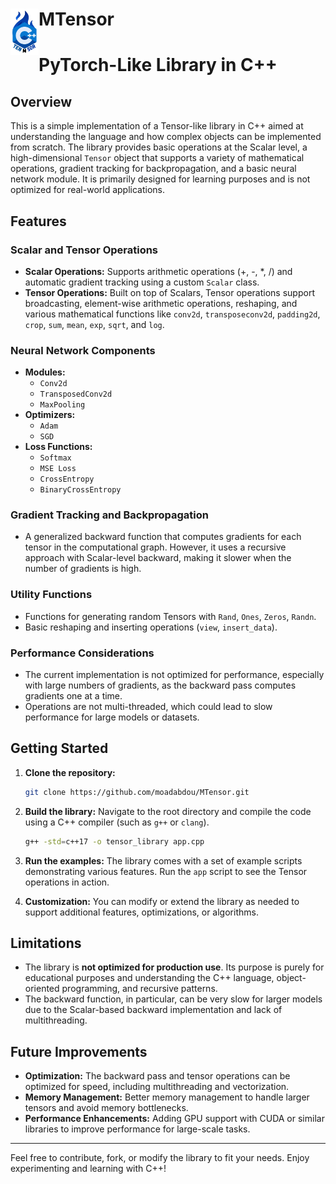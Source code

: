 # <img src="./assets/logo.png" width="45" align="left"> MTensor

# PyTorch-Like Library in C++

## Overview
This is a simple implementation of a Tensor-like library in C++ aimed at understanding the language and how complex objects can be implemented from scratch. The library provides basic operations at the Scalar level, a high-dimensional `Tensor` object that supports a variety of mathematical operations, gradient tracking for backpropagation, and a basic neural network module. It is primarily designed for learning purposes and is not optimized for real-world applications.

## Features
### Scalar and Tensor Operations
- **Scalar Operations:** Supports arithmetic operations (+, -, *, /) and automatic gradient tracking using a custom `Scalar` class.
- **Tensor Operations:** Built on top of Scalars, Tensor operations support broadcasting, element-wise arithmetic operations, reshaping, and various mathematical functions like `conv2d`, `transposeconv2d`, `padding2d`, `crop`, `sum`, `mean`, `exp`, `sqrt`, and `log`.

### Neural Network Components
- **Modules:**
  - `Conv2d`
  - `TransposedConv2d`
  - `MaxPooling`
- **Optimizers:** 
  - `Adam`
  - `SGD`
- **Loss Functions:**
  - `Softmax`
  - `MSE Loss`
  - `CrossEntropy`
  - `BinaryCrossEntropy`

### Gradient Tracking and Backpropagation
- A generalized backward function that computes gradients for each tensor in the computational graph. However, it uses a recursive approach with Scalar-level backward, making it slower when the number of gradients is high.

### Utility Functions
- Functions for generating random Tensors with `Rand`, `Ones`, `Zeros`, `Randn`.
- Basic reshaping and inserting operations (`view`, `insert_data`).

### Performance Considerations
- The current implementation is not optimized for performance, especially with large numbers of gradients, as the backward pass computes gradients one at a time.
- Operations are not multi-threaded, which could lead to slow performance for large models or datasets.

## Getting Started

1. **Clone the repository:**
   ```bash
   git clone https://github.com/moadabdou/MTensor.git
   ```

2. **Build the library:**
   Navigate to the root directory and compile the code using a C++ compiler (such as `g++` or `clang`).
   ```bash
   g++ -std=c++17 -o tensor_library app.cpp


3. **Run the examples:**
   The library comes with a set of example scripts demonstrating various features. Run the `app` script to see the Tensor operations in action.

4. **Customization:**
   You can modify or extend the library as needed to support additional features, optimizations, or algorithms.

## Limitations
- The library is **not optimized for production use**. Its purpose is purely for educational purposes and understanding the C++ language, object-oriented programming, and recursive patterns.
- The backward function, in particular, can be very slow for larger models due to the Scalar-based backward implementation and lack of multithreading.

## Future Improvements
- **Optimization:** The backward pass and tensor operations can be optimized for speed, including multithreading and vectorization.
- **Memory Management:** Better memory management to handle larger tensors and avoid memory bottlenecks.
- **Performance Enhancements:** Adding GPU support with CUDA or similar libraries to improve performance for large-scale tasks.

--- 

Feel free to contribute, fork, or modify the library to fit your needs. Enjoy experimenting and learning with C++!
